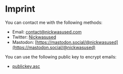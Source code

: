 # Imprint

You can contact me with the following methods:

- Email: contact@nickwasused.com
- Twitter: [Nickwasused](https://twitter.com/nickwasused)
- Mastodon: [https://mastodon.social/@nickwasused](https://mastodon.social/@nickwasused)



You can use the following public key to encrypt emails:

- [publickey.asc](/publickey.asc)